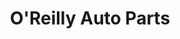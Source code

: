---
title: "O'Reilly Auto Parts"
url: /columbus/oreilly-auto-parts-beaver-run-road/
shop: car parts
---